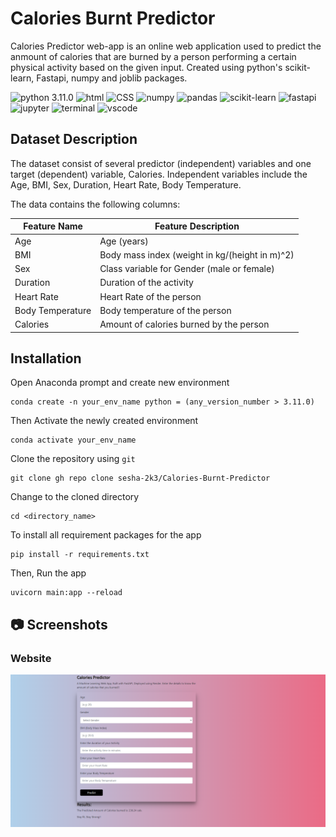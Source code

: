 # Calories Burnt Predictor
Calories Predictor web-app is an online web application used to predict the anmount of calories that are burned by a person performing a certain physical activity based on the given input. Created using python's scikit-learn, Fastapi, numpy and joblib packages.

![python 3.11.0](https://img.shields.io/badge/Python-blue.svg)
![html](https://img.shields.io/badge/HTML5-E34F26?logo=html5&logoColor=white)
<img alt="CSS" src="https://img.shields.io/badge/CSS%20-%231572B6.svg?logo=css3&logoColor=white">
![numpy](https://img.shields.io/badge/Numpy-777BB4?logo=numpy&logoColor=white)
![pandas](https://img.shields.io/badge/Pandas-2C2D72?logo=pandas&logoColor=white)
![scikit-learn](https://img.shields.io/badge/Scikit_learn-0078D4?logo=scikit-learn&logoColor=white)
![fastapi](https://img.shields.io/badge/Fastapi-109989?logo=FASTAPI&logoColor=white)
![jupyter](https://img.shields.io/badge/Jupyter-F37626.svg?logo=Jupyter&logoColor=white)
![terminal](https://img.shields.io/badge/Windows%20Terminal-4D4D4D?logo=windows%20terminal&logoColor=white)
![vscode](https://img.shields.io/badge/Visual_Studio_Code-0078D4?logo=visual%20studio%20code&logoColor=white)



## Dataset Description

The dataset consist of several predictor (independent) variables and one target (dependent) variable, Calories. Independent variables include the Age, BMI, Sex, Duration, Heart Rate, Body Temperature.

The data contains the following columns:

| Feature Name               | Feature Description                                                                                 |
| -------------------------- | --------------------------------------------------------------------------------------------------- |
| Age                        | Age (years)                                                                                         |
| BMI                        | Body mass index (weight in kg/(height in m)^2)                                                      |
| Sex                        | Class variable for Gender (male or female)                                                          |
| Duration                   | Duration of the activity                                                                            |
| Heart Rate                 | Heart Rate of the person                                                                            |
| Body Temperature           | Body temperature of the person                                                                      |
| Calories                   | Amount of calories burned by the person                                                             |

## Installation

Open Anaconda prompt and create new environment

```
conda create -n your_env_name python = (any_version_number > 3.11.0)
```

Then Activate the newly created environment

```
conda activate your_env_name
```

Clone the repository using `git`

```
git clone gh repo clone sesha-2k3/Calories-Burnt-Predictor
```

Change to the cloned directory

```
cd <directory_name>
```

To install all requirement packages for the app

```
pip install -r requirements.txt
```

Then, Run the app

```
uvicorn main:app --reload
```

## 📷 Screenshots

### Website

![app_interface](markdown/website.png)


